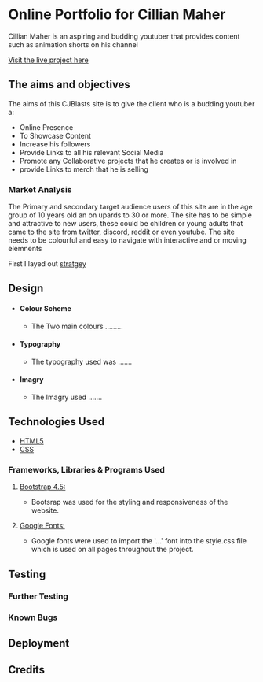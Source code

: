 # Online Portfolio for Cillian Maher

Cillian Maher is an aspiring and budding youtuber that provides content such as animation shorts on his channel

[Visit the live project here](http://.......)

## The aims and objectives

The aims of this CJBlasts site is to give the client who is a budding youtuber a:

- Online Presence
- To Showcase Content
- Increase his followers
- Provide Links to all his relevant Social Media
- Promote any Collaborative projects that he creates or is involved in
- provide Links to merch that he is selling

### Market Analysis

The Primary and secondary target audience users of this site are in the age group of 10 years old an on upards to 30
or more. The site has to be simple and attractive to new users, these could be children or young adults that came to the site from
twitter, discord, reddit or even youtube.
The site needs to be colourful and easy to navigate with interactive and or moving elemnents

First I layed out [stratgey](https://ibb.co/Xz8LY6Q)

## Design

- #### Colour Scheme
  - The Two main colours .........
- #### Typography
  - The typography used was .......
- #### Imagry
  - The Imagry used .......

## Technologies Used

- [HTML5](https://en.wikipedia.org/wiki/HTML5)
- [CSS](https://en.wikipedia.org/wiki/CSS)

### Frameworks, Libraries & Programs Used

1.  [Bootstrap 4.5:](https://getbootstrap.com/)

    - Bootsrap was used for the styling and responsiveness of the website.

1.  [Google Fonts:](https://fonts.google.com/)
    - Google fonts were used to import the '...' font into the style.css file which is used on all pages throughout the project.

## Testing

### Further Testing

### Known Bugs

## Deployment

## Credits
